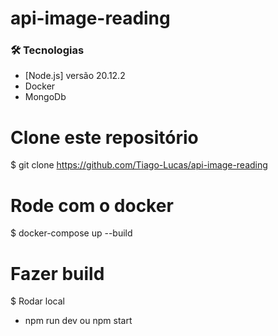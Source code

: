 # api-image-reading

### 🛠 Tecnologias
- [Node.js] versão 20.12.2
- Docker
- MongoDb


# Clone este repositório
$ git clone <https://github.com/Tiago-Lucas/api-image-reading>

# Rode com o docker
$ docker-compose up --build 

# Fazer build

$ Rodar local
- npm run dev ou npm start
